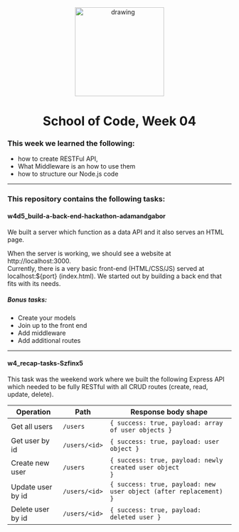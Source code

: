 <div align="center">
    <img src="https://miro.medium.com/max/700/1*hYfdBkfKgvtMoDcqk_LjWA.png" alt="drawing" width="200"/>
</div>
<h1 align="center">School of Code, Week 04</h1>

### This week we learned the following:
 - how to create RESTFul API, 
 - What Middleware is an how to use them
 - how to structure our Node.js code

---
### This repository contains the following tasks:    

#### w4d5_build-a-back-end-hackathon-adamandgabor

We built a server which function as a data API and it also serves an HTML page.

When the server is working, we should see a website at http://localhost:3000.    
Currently, there is a very basic front-end (HTML/CSS/JS) served at localhost:${port} (index.html). 
We started out by building a back end that fits with its needs.  
##### Bonus tasks:
 - Create your models
 - Join up to the front end
 - Add middleware
 - Add additional routes
---
 #### w4_recap-tasks-Szfinx5

 This task was the weekend work where we built the following Express API which needed to be fully RESTful with all CRUD routes (create, read, update, delete).


| Operation         | Path          | Response body shape                                                          |
| ----------------- | ------------- | ---------------------------------------------------------------------------- |
| Get all users     | `/users`      | <code>{ success: true, payload: array of user objects } </code>              |
| Get user by id    | `/users/<id>` | <code>{ success: true, payload: user object }</code>                         |
| Create new user   | `/users`      | <code>{ success: true, payload: newly created user object }</code>           |
| Update user by id | `/users/<id>` | <code>{ success: true, payload: new user object (after replacement) }</code> |
| Delete user by id | `/users/<id>` | <code>{ success: true, payload: deleted user } </code>                       |
